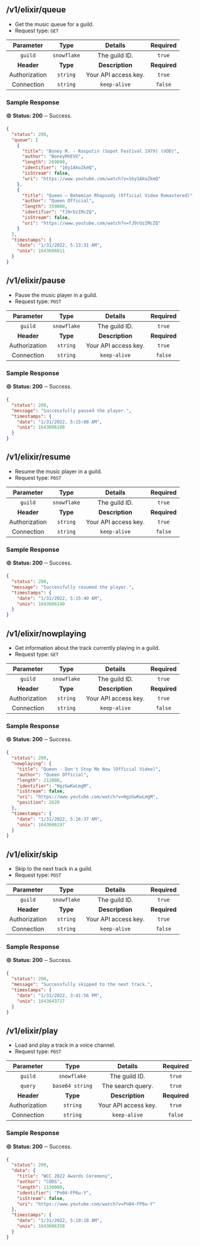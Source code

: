 ## /v1/elixir/queue

- Get the music queue for a guild. 
- Request type: `GET`

| **Parameter** | **Type** | **Details** | **Required** |
| :---: | :---: | :---: | :---: |
| `guild` | `snowflake` | The guild ID. | `true` |
| **Header** | **Type** | **Description** | **Required** |
| Authorization | `string` | Your API access key. | `true` |
| Connection | `string` | `keep-alive` | `false` |

### Sample Response

🟢 **Status: 200** ─ Success.
```json
{
  "status": 200,
  "queue": [
    {
      "title": "Boney M. - Rasputin (Sopot Festival 1979) (VOD)",
      "author": "BoneyMVEVO",
      "length": 269000,
      "identifier": "16y1AkoZkmQ",
      "isStream": false,
      "uri": "https://www.youtube.com/watch?v=16y1AkoZkmQ"
    },
    {
      "title": "Queen – Bohemian Rhapsody (Official Video Remastered)",
      "author": "Queen Official",
      "length": 359000,
      "identifier": "fJ9rUzIMcZQ",
      "isStream": false,
      "uri": "https://www.youtube.com/watch?v=fJ9rUzIMcZQ"
    }
  ],
  "timestamps": {
    "date": "1/31/2022, 5:13:31 AM",
    "unix": 1643606011
  }
}
```

## /v1/elixir/pause

- Pause the music player in a guild.
- Request type: `POST`

| **Parameter** | **Type** | **Details** | **Required** |
| :---: | :---: | :---: | :---: |
| `guild` | `snowflake` | The guild ID. | `true` |
| **Header** | **Type** | **Description** | **Required** |
| Authorization | `string` | Your API access key. | `true` |
| Connection | `string` | `keep-alive` | `false` |

### Sample Response

🟢 **Status: 200** ─ Success.
```json
{
  "status": 200,
  "message": "Successfully paused the player.",
  "timestamps": {
    "date": "1/31/2022, 5:15:08 AM",
    "unix": 1643606108
  }
}
```

## /v1/elixir/resume

- Resume the music player in a guild.
- Request type: `POST`

| **Parameter** | **Type** | **Details** | **Required** |
| :---: | :---: | :---: | :---: |
| `guild` | `snowflake` | The guild ID. | `true` |
| **Header** | **Type** | **Description** | **Required** |
| Authorization | `string` | Your API access key. | `true` |
| Connection | `string` | `keep-alive` | `false` |

### Sample Response

🟢 **Status: 200** ─ Success.
```json
{
  "status": 200,
  "message": "Successfully resumed the player.",
  "timestamps": {
    "date": "1/31/2022, 5:15:40 AM",
    "unix": 1643606140
  }
}
```

## /v1/elixir/nowplaying

- Get information about the track currently playing in a guild.
- Request type: `GET`

| **Parameter** | **Type** | **Details** | **Required** |
| :---: | :---: | :---: | :---: |
| `guild` | `snowflake` | The guild ID. | `true` |
| **Header** | **Type** | **Description** | **Required** |
| Authorization | `string` | Your API access key. | `true` |
| Connection | `string` | `keep-alive` | `false` |

### Sample Response

🟢 **Status: 200** ─ Success.
```json
{
  "status": 200,
  "nowplaying": {
    "title": "Queen - Don't Stop Me Now (Official Video)",
    "author": "Queen Official",
    "length": 212000,
    "identifier": "HgzGwKwLmgM",
    "isStream": false,
    "uri": "https://www.youtube.com/watch?v=HgzGwKwLmgM",
    "position": 2620
  },
  "timestamps": {
    "date": "1/31/2022, 5:16:37 AM",
    "unix": 1643606197
  }
}
```

## /v1/elixir/skip

- Skip to the next track in a guild.
- Request type: `POST`

| **Parameter** | **Type** | **Details** | **Required** |
| :---: | :---: | :---: | :---: |
| `guild` | `snowflake` | The guild ID. | `true` |
| **Header** | **Type** | **Description** | **Required** |
| Authorization | `string` | Your API access key. | `true` |
| Connection | `string` | `keep-alive` | `false` |

### Sample Response

🟢 **Status: 200** ─ Success.
```json
{
  "status": 200,
  "message": "Successfully skipped to the next track.",
  "timestamps": {
    "date": "1/31/2022, 3:41:56 PM",
    "unix": 1643643717
  }
}
```

## /v1/elixir/play

- Load and play a track in a voice channel.
- Request type: `POST`

| **Parameter** | **Type** | **Details** | **Required** |
| :---: | :---: | :---: | :---: |
| `guild` | `snowflake` | The guild ID. | `true` |
| `query` | `base64 string` | The search query. | `true` |
| **Header** | **Type** | **Description** | **Required** |
| Authorization | `string` | Your API access key. | `true` |
| Connection | `string` | `keep-alive` | `false` |

### Sample Response

🟢 **Status: 200** ─ Success.
```json
{
  "status": 200,
  "data": {
    "title": "WCC 2022 Awards Ceremony",
    "author": "CODS",
    "length": 1130000,
    "identifier": "Pn04-FP6u-Y",
    "isStream": false,
    "uri": "https://www.youtube.com/watch?v=Pn04-FP6u-Y"
  },
  "timestamps": {
    "date": "1/31/2022, 5:19:18 AM",
    "unix": 1643606358
  }
}
```